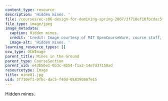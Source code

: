 ```yaml
---
content_type: resource
description: 'Hidden mines. '
file: /courses/ec-s06-design-for-demining-spring-2007/3f710ef10fbcdac5f40d05839086fe15_mine01.jpg
file_type: image/jpeg
image_metadata:
  caption: Hidden mines.
  credit: 'Credit: Image courtesy of MIT OpenCourseWare, course staff, and students.'
  image-alt: 'Hidden mines. '
learning_resource_types: []
ocw_type: OCWImage
parent_title: Mines in the Ground
parent_type: CourseSection
parent_uid: e43b56e1-0b3c-8b54-f1a2-14e7d37158ad
resourcetype: Image
title: mine01.jpg
uid: 3f710ef1-0fbc-dac5-f40d-05839086fe15
---
```

Hidden mines. 

